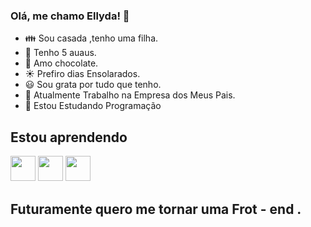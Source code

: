   ### Olá, me chamo Ellyda!  👋
- 👪 Sou casada ,tenho uma filha.
- 🐶 Tenho 5 auaus.
- 🍫 Amo chocolate.
- ☀️ Prefiro dias Ensolarados.
- 😃 Sou grata por tudo que tenho.
- 🔭 Atualmente Trabalho na Empresa dos Meus Pais.
- 🌱 Estou Estudando Programação


## Estou aprendendo
  
 <img src="https://cdn.jsdelivr.net/gh/devicons/devicon@latest/icons/javascript/javascript-original.svg" width="40" height="40" /> <img src="https://cdn.jsdelivr.net/gh/devicons/devicon@latest/icons/html5/html5-original-wordmark.svg" width="40" height="40" /> <img src="https://cdn.jsdelivr.net/gh/devicons/devicon@latest/icons/css3/css3-original-wordmark.svg" width="40" height="40" />


  ## Futuramente quero me tornar uma Frot - end .

  
<!--
**Ellyda123/Ellyda123** is a ✨ _special_ ✨ repository because its `README.md` (this file) appears on your GitHub profile.

Here are some ideas to get you started:

- 🔭 I’m currently working on ...
- 🌱 I’m currently learning ...
- 👯 I’m looking to collaborate on ...
- 🤔 I’m looking for help with ...
- 💬 Ask me about ...
- 📫 How to reach me: ...
- 😄 Pronouns: ...
- ⚡ Fun fact: ...
-->
